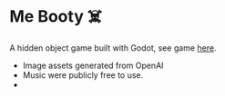 # Me Booty ☠️

A hidden object game built with Godot, see game [here](https://amodhakal.github.io/me-booty/).

- Image assets generated from OpenAI
- Music were publicly free to use.
- 
